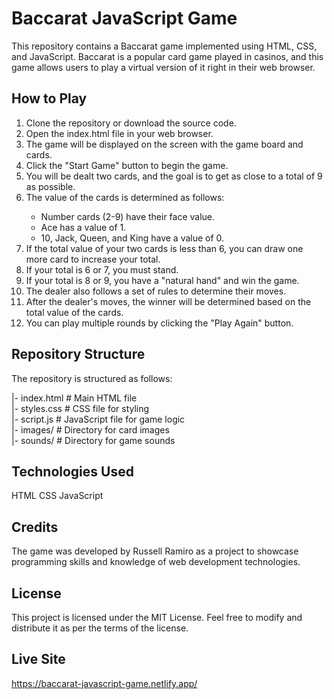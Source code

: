 # Baccarat JavaScript Game

This repository contains a Baccarat game implemented using HTML, CSS, and JavaScript. Baccarat is a popular card game played in casinos, and this game allows users to play a virtual version of it right in their web browser.

## How to Play
<ol>
<li>Clone the repository or download the source code.</li>
<li>Open the index.html file in your web browser.</li>
<li>The game will be displayed on the screen with the game board and cards.</li>
<li>Click the "Start Game" button to begin the game.</li>
<li>You will be dealt two cards, and the goal is to get as close to a total of 9 as possible.</li>
<li>The value of the cards is determined as follows:</li>
  <ul>
    <li>Number cards (2-9) have their face value.</li>
    <li>Ace has a value of 1.</li>
    <li>10, Jack, Queen, and King have a value of 0.</li>
  </ul>
<li>If the total value of your two cards is less than 6, you can draw one more card to increase your total.</li>
<li>If your total is 6 or 7, you must stand.</li>
<li>If your total is 8 or 9, you have a "natural hand" and win the game.</li>
<li>The dealer also follows a set of rules to determine their moves.</li>
<li>After the dealer's moves, the winner will be determined based on the total value of the cards.</li>
<li>You can play multiple rounds by clicking the "Play Again" button.</li>
</ol>

## Repository Structure

The repository is structured as follows:

|- index.html           # Main HTML file<br/>
|- styles.css           # CSS file for styling<br/>
|- script.js            # JavaScript file for game logic<br/>
|- images/              # Directory for card images<br/>
|- sounds/              # Directory for game sounds <br/>

## Technologies Used

HTML
CSS
JavaScript

## Credits

The game was developed by Russell Ramiro as a project to showcase programming skills and knowledge of web development technologies.

## License

This project is licensed under the MIT License. Feel free to modify and distribute it as per the terms of the license. 

## Live Site

https://baccarat-javascript-game.netlify.app/

